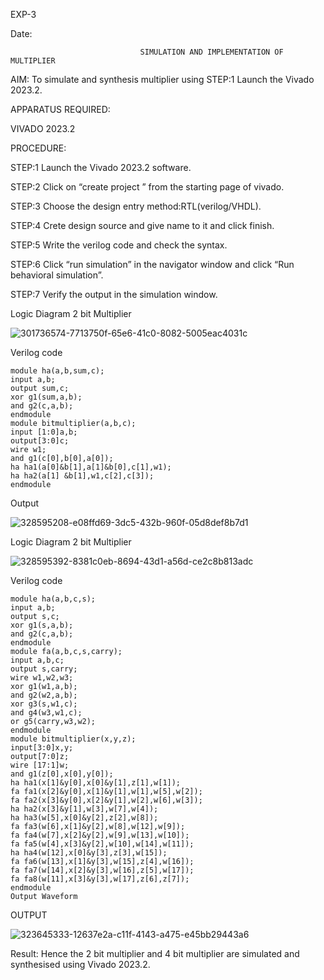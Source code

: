 EXP-3

Date:

                                 SIMULATION AND IMPLEMENTATION OF MULTIPLIER
AIM: 
 To simulate and synthesis multiplier using STEP:1 Launch the Vivado 2023.2. 

APPARATUS REQUIRED:

VIVADO 2023.2
  
PROCEDURE:

STEP:1 Launch the Vivado 2023.2 software.

STEP:2 Click on “create project ” from the starting page of vivado.

STEP:3 Choose the design entry method:RTL(verilog/VHDL).

STEP:4 Crete design source and give name to it and click finish.

STEP:5 Write the verilog code and check the syntax.

STEP:6 Click “run simulation” in the navigator window and click “Run behavioral simulation”.

STEP:7 Verify the output in the simulation window.

Logic Diagram
2 bit Multiplier

![301736574-7713750f-65e6-41c0-8082-5005eac4031c](https://github.com/navaneethans/VLSI-LAB-EXP-3/assets/161109578/c55bfef2-ba2d-408d-a7de-4724b225c51c)


Verilog code
```
module ha(a,b,sum,c);
input a,b;
output sum,c;
xor g1(sum,a,b);
and g2(c,a,b);
endmodule
module bitmultiplier(a,b,c);
input [1:0]a,b;
output[3:0]c;
wire w1;
and g1(c[0],b[0],a[0]);
ha ha1(a[0]&b[1],a[1]&b[0],c[1],w1);
ha ha2(a[1] &b[1],w1,c[2],c[3]);
endmodule
```

Output

![328595208-e08ffd69-3dc5-432b-960f-05d8def8b7d1](https://github.com/navaneethans/VLSI-LAB-EXP-3/assets/161109578/bd8575b2-9c17-439e-a517-8426b4bd3c6e)



Logic Diagram
2 bit Multiplier

![328595392-8381c0eb-8694-43d1-a56d-ce2c8b813adc](https://github.com/navaneethans/VLSI-LAB-EXP-3/assets/161109578/ef589414-4e05-4ecf-9dda-768f1475f56c)




Verilog code
```
module ha(a,b,c,s);
input a,b;
output s,c;
xor g1(s,a,b);
and g2(c,a,b);
endmodule
module fa(a,b,c,s,carry);
input a,b,c;
output s,carry;
wire w1,w2,w3;
xor g1(w1,a,b);
and g2(w2,a,b);
xor g3(s,w1,c);
and g4(w3,w1,c);
or g5(carry,w3,w2);
endmodule
module bitmultiplier(x,y,z);
input[3:0]x,y;
output[7:0]z;
wire [17:1]w;
and g1(z[0],x[0],y[0]);
ha ha1(x[1]&y[0],x[0]&y[1],z[1],w[1]);
fa fa1(x[2]&y[0],x[1]&y[1],w[1],w[5],w[2]);
fa fa2(x[3]&y[0],x[2]&y[1],w[2],w[6],w[3]);
ha ha2(x[3]&y[1],w[3],w[7],w[4]);
ha ha3(w[5],x[0]&y[2],z[2],w[8]);
fa fa3(w[6],x[1]&y[2],w[8],w[12],w[9]);
fa fa4(w[7],x[2]&y[2],w[9],w[13],w[10]);
fa fa5(w[4],x[3]&y[2],w[10],w[14],w[11]);
ha ha4(w[12],x[0]&y[3],z[3],w[15]);
fa fa6(w[13],x[1]&y[3],w[15],z[4],w[16]);
fa fa7(w[14],x[2]&y[3],w[16],z[5],w[17]);
fa fa8(w[11],x[3]&y[3],w[17],z[6],z[7]);
endmodule
Output Waveform
```
OUTPUT

![323645333-12637e2a-c11f-4143-a475-e45bb29443a6](https://github.com/navaneethans/VLSI-LAB-EXP-3/assets/161109578/635d929b-538e-4232-94e5-8d1ecffd8c91)



Result:
       Hence the 2 bit multiplier and 4 bit multiplier are simulated and synthesised using Vivado 2023.2.



